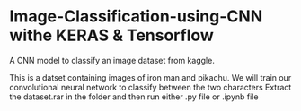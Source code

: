 # Image-Classification-using-CNN withe KERAS & Tensorflow
A CNN model to classify an image dataset from kaggle.

This is a datset containing images of iron man and pikachu. We will train our convolutional neural network to classify between the two characters 
Extract the dataset.rar in the folder and then run either .py file or .ipynb file

